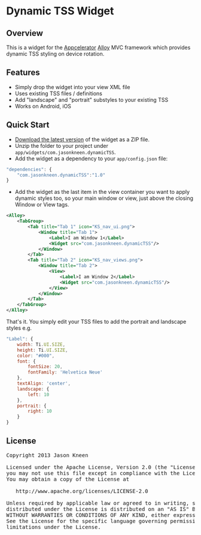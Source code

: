 # Dynamic TSS Widget
## Overview
This is a widget for the [Appcelerator](http://www.appcelerator.com) [Alloy](http://projects.appcelerator.com/alloy/docs/Alloy-bootstrap/index.html) MVC framework which provides dynamic TSS styling on device rotation.

## Features
* Simply drop the widget into your view XML file
* Uses existing TSS files / definitions
* Add "landscape" and "portrait" substyles to your existing TSS
* Works on Android, iOS

## Quick Start
* [Download the latest version](https://github.com/jasonkneen/com.jasonkneen.dynamicTSS) of the widget as a ZIP file.
* Unzip the folder to your project under `app/widgets/com.jasonkneen.dynamicTSS`.
* Add the widget as a dependency to your `app/config.json` file:

```javascript
"dependencies": {
	"com.jasonkneen.dynamicTSS":"1.0"
}
```

* Add the widget as the last item in the view container you want to apply dynamic styles too, so your main window or view, just above the closing Window or View tags.

```xml
<Alloy>
    <TabGroup>
        <Tab title="Tab 1" icon="KS_nav_ui.png">
            <Window title="Tab 1">
                <Label>I am Window 1</Label>
                <Widget src="com.jasonkneen.dynamicTSS"/>
            </Window>
        </Tab>
        <Tab title="Tab 2" icon="KS_nav_views.png">
            <Window title="Tab 2">
                <View>
                    <Label>I am Window 2</Label>
                    <Widget src="com.jasonkneen.dynamicTSS"/>
                </View>
            </Window>
        </Tab>
    </TabGroup>
</Alloy>
```

That's it. You simply edit your TSS files to add the portrait and landscape styles e.g.

```javascript
"Label": {
	width: Ti.UI.SIZE,
	height: Ti.UI.SIZE,
	color: "#000",
	font: {
		fontSize: 20,
		fontFamily: 'Helvetica Neue'
	},
	textAlign: 'center',
	landscape: {		
		left: 10
	},
	portrait: {		
		right: 10
	}
} 
```

## License

<pre>
Copyright 2013 Jason Kneen

Licensed under the Apache License, Version 2.0 (the "License");
you may not use this file except in compliance with the License.
You may obtain a copy of the License at

   http://www.apache.org/licenses/LICENSE-2.0

Unless required by applicable law or agreed to in writing, software
distributed under the License is distributed on an "AS IS" BASIS,
WITHOUT WARRANTIES OR CONDITIONS OF ANY KIND, either express or implied.
See the License for the specific language governing permissions and
limitations under the License.
</pre>